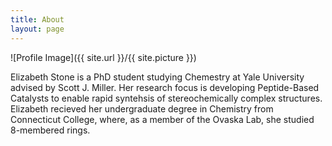 ```yaml
---
title: About
layout: page
---
```

![Profile Image]({{ site.url }}/{{ site.picture }})

<p>
Elizabeth Stone is a PhD student studying Chemestry at Yale University advised by Scott J. Miller.
Her research focus is developing Peptide-Based Catalysts to enable rapid syntehsis of stereochemically complex structures.
Elizabeth recieved her undergraduate degree in Chemistry from Connecticut College, where, as a member of the Ovaska Lab, she studied 8-membered rings. 
</p>
